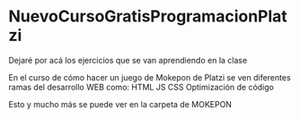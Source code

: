 # NuevoCursoGratisProgramacionPlatzi
Dejaré por acá los ejercicios que se van aprendiendo en la clase

En el curso de cómo hacer un juego de Mokepon de Platzi se ven diferentes ramas del desarrollo WEB como:
HTML
JS
CSS
Optimización de código

Esto y mucho más se puede ver en la carpeta de MOKEPON 
